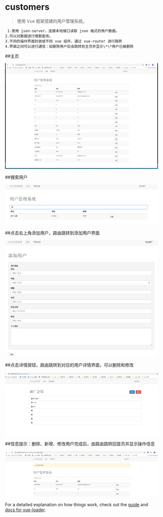 # customers

> 使用 Vue 框架搭建的用户管理系统。

```bash
 1.使用 json-server，连接本地接口读取 json 格式的用户数据。
2.可以对数据进行增删查改。
3.不同的操作界面封装成不同 vue 组件，通过 vue-router 进行跳转
4.界面之间可以进行通信：如删除用户后会跳转到主页并显示\*\*用户已被删除
```

##主页

![image](https://github.com/yzhang2294/customers-VUE-/raw/master/gitImage/mian.png)

##搜索用户

![image](https://github.com/yzhang2294/customers-VUE-/raw/master/gitImage/search.png)

##点击右上角添加用户，路由跳转到添加用户界面

![image](https://github.com/yzhang2294/customers-VUE-/raw/master/gitImage/add.png)

##点击详情按钮，路由跳转到对应的用户详情界面，可以删除和修改

![image](https://github.com/yzhang2294/customers-VUE-/raw/master/gitImage/info.png)

##信息提示：删除、新增、修改用户完成后，由路由跳转回首页并显示操作信息

![image](https://github.com/yzhang2294/customers-VUE-/raw/master/gitImage/alert.png)

For a detailed explanation on how things work, check out the [guide](http://vuejs-templates.github.io/webpack/) and [docs for vue-loader](http://vuejs.github.io/vue-loader).
